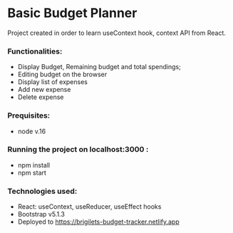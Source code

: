 # Basic Budget Planner

Project created in order to learn useContext hook, context API from React. 

### Functionalities: 
- Display Budget, Remaining budget and total spendings;
- Editing budget on the browser
- Display list of expenses
- Add new expense
- Delete expense

### Prequisites: 
- node v.16

### Running the project on localhost:3000 :
- npm install
- npm start

###  Technologies used:
- React: useContext, useReducer, useEffect hooks 
- Bootstrap v5.1.3
- Deployed to https://brigilets-budget-tracker.netlify.app
